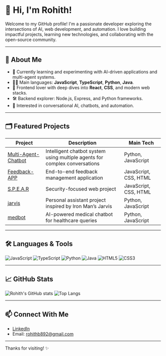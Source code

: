 # 👋 Hi, I'm Rohith!

Welcome to my GitHub profile! I'm a passionate developer exploring the intersections of AI, web development, and automation. I love building impactful projects, learning new technologies, and collaborating with the open-source community.

---

## 🚀 About Me

- 🌱 Currently learning and experimenting with AI-driven applications and multi-agent systems.
- 🧑‍💻 Main languages: **JavaScript**, **TypeScript**, **Python**, **Java**.
- 🎨 Frontend lover with deep dives into **React**, **CSS**, and modern web stacks.
- 🛠️ Backend explorer: Node.js, Express, and Python frameworks.
- 🤖 Interested in conversational AI, chatbots, and automation.

---

## 🗂️ Featured Projects

| Project | Description | Main Tech |
| ------- | ----------- | --------- |
| [Multi-Agent-Chatbot](https://github.com/Rohith-AI-HUB/Multi-Agent-Chatbot) | Intelligent chatbot system using multiple agents for complex conversations | Python, JavaScript |
| [Feedback-APP](https://github.com/Rohith-AI-HUB/Feedback-APP) | End-to-end feedback management application | JavaScript, CSS, HTML |
| [S.P.E.A.R](https://github.com/Rohith-AI-HUB/S.P.E.A.R) | Security-focused web project | JavaScript, CSS, HTML |
| [jarvis](https://github.com/Rohith-AI-HUB/jarvis) | Personal assistant project inspired by Iron Man’s Jarvis | Python, JavaScript |
| [medbot](https://github.com/Rohith-AI-HUB/medbot) | AI-powered medical chatbot for healthcare queries | Python, JavaScript |

---

## 🛠️ Languages & Tools

![JavaScript](https://img.shields.io/badge/-JavaScript-black?style=flat-square&logo=javascript)
![TypeScript](https://img.shields.io/badge/-TypeScript-black?style=flat-square&logo=typescript)
![Python](https://img.shields.io/badge/-Python-black?style=flat-square&logo=python)
![Java](https://img.shields.io/badge/-Java-black?style=flat-square&logo=java)
![HTML5](https://img.shields.io/badge/-HTML5-black?style=flat-square&logo=html5)
![CSS3](https://img.shields.io/badge/-CSS3-black?style=flat-square&logo=css3)

---

## 📈 GitHub Stats

![Rohith's GitHub stats](https://github-readme-stats.vercel.app/api?username=Rohith-AI-HUB&show_icons=true&theme=radical)
![Top Langs](https://github-readme-stats.vercel.app/api/top-langs/?username=Rohith-AI-HUB&layout=compact&theme=radical)

---

## 📫 Connect With Me

- [LinkedIn](https://www.linkedin.com/in/rohith-b-04082003rb/)
- Email: [rohithb892@gmail.com](mailto:rohithb892@gmail.com)

---

Thanks for visiting! ✨

